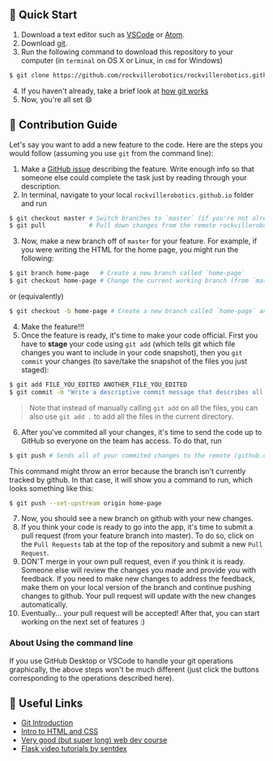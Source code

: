 ## :pushpin: Quick Start
1. Download a text editor such as [VSCode](https://code.visualstudio.com/) or [Atom](https://atom.io/).
2. Download [git](https://git-scm.com/downloads).
3. Run the following command to download this repository to your computer (in `terminal` on OS X or Linux, in `cmd` for Windows)
```bash
$ git clone https://github.com/rockvillerobotics/rockvillerobotics.github.io.git
```
4. If you haven't already, take a brief look at [how git works](https://guides.github.com/introduction/git-handbook/)
4. Now, you're all set :smile:

## :rocket: Contribution Guide
Let's say you want to add a new feature to the code. Here are the steps you would follow (assuming you use `git` from the command line):

1. Make a [GitHub issue](https://github.com/rockvillerobotics/rockvillerobotics.github.io.git/issues) describing the feature. Write enough info so that someone else could complete the task just by reading through your description.
2. In terminal, navigate to your local `rockvillerobotics.github.io` folder and run
```bash
$ git checkout master # Switch branches to `master` (if you're not already there)
$ git pull            # Pull down changes from the remote rockvillerobotics.github.io repository (on github.com)
```
3. Now, make a new branch off of `master` for your feature. For example, if you were writing the HTML for the home page, you might run the following:
```bash
$ git branch home-page   # Create a new branch called `home-page`
$ git checkout home-page # Change the current working branch (from `master` to `home-page`)
```
or (equivalently)
```bash
$ git checkout -b home-page # Create a new branch called `home-page` and check it out
```
4. Make the feature!!!
5. Once the feature is ready, it's time to make your code official. First you have to **stage** your code using `git add` (which tells git which file changes you want to include in your code snapshot), then you `git commit` your changes (to save/take the snapshot of the files you just staged):
```bash
$ git add FILE_YOU_EDITED ANOTHER_FILE_YOU_EDITED
$ git commit -m "Write a descriptive commit message that describes all of the changes you made"
```
> Note that instead of manually calling `git add` on all the files, you can also use `git add .` to add all the files in the current directory.
6. After you've commited all your changes, it's time to send the code up to GitHub so everyone on the team has access. To do that, run
 ```bash
 $ git push # Sends all of your commited changes to the remote (github.com)
 ```
 This command might throw an error because the branch isn't currently tracked by github. In that case, it will show you a command to run, which looks something like this:
 ```bash
 $ git push --set-upstream origin home-page
 ```
 7. Now, you should see a new branch on github with your new changes.
 8. If you think your code is ready to go into the app, it's time to submit a pull request (from your feature branch into master). To do so, click on the `Pull Requests` tab at the top of the repository and submit a new `Pull Request`.
 9. DON'T merge in your own pull request, even if you think it is ready. Someone else will review the changes you made and provide you with feedback. If you need to make new changes to address the feedback, make them on your local version of the branch and continue pushing changes to github. Your pull request will update with the new changes automatically.
 10. Eventually... your pull request will be accepted! After that, you can start working on the next set of features :)

 ### About Using the command line
 If you use GitHub Desktop or VSCode to handle your git operations graphically, the above steps won't be much different (just click the buttons corresponding to the operations described here).

 ## :link: Useful Links
 - [Git Introduction](https://guides.github.com/introduction/git-handbook/)
 - [Intro to HTML and CSS](http://learn.shayhowe.com/html-css/)
 - [Very good (but super long) web dev course](http://www.freecodecamp.com/)
 - [Flask video tutorials by sentdex](https://pythonprogramming.net/practical-flask-introduction/)

